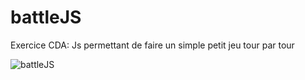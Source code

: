 # battleJS
Exercice CDA: Js permettant de faire un simple petit jeu tour par tour

![battleJS](https://github.com/Camille-Durand/CoursJS/assets/75265358/21f34df0-14ee-4748-b006-f42abbb93991)
